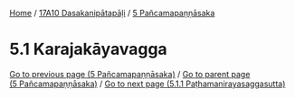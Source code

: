 
[Home](/) / [17A10 Dasakanipātapāḷi](../../17A10.md) / [5 Pañcamapaṇṇāsaka](../5.md)

# 5.1 Karajakāyavagga


[Go to previous page (5 Pañcamapaṇṇāsaka)](../5.md) / [Go to parent page (5 Pañcamapaṇṇāsaka)](../5.md) / [Go to next page (5.1.1 Paṭhamanirayasaggasutta)](5.1/5.1.1.md)


